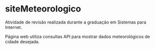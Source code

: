 # siteMeteorologico

Atividade de revisão realizada durante a graduação em Sistemas para Internet.

Página web utiliza consultas API para mostrar dados meteorológicos de cidade desejada.

